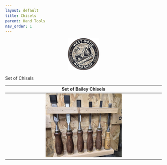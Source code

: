 ```yaml
---
layout: default
title: Chisels
parent: Hand Tools
nav_order: 1
---
```


<p align="center"> <img src="../media/www_logo.png" width="20%" height="20%"/> </p>

Set of Chisels


|                                                   Set of Bailey Chisels                                                    |
|:--------------------------------------------------------------------------------------------------------------------------:|
| [<img alt="image" height="25%" src="/media/Set_of_Bailey_Chisels.jpg" width="50%"/>](https://garlatti.github.io/media/Set_of_Bailey_Chisels.jpg) | 